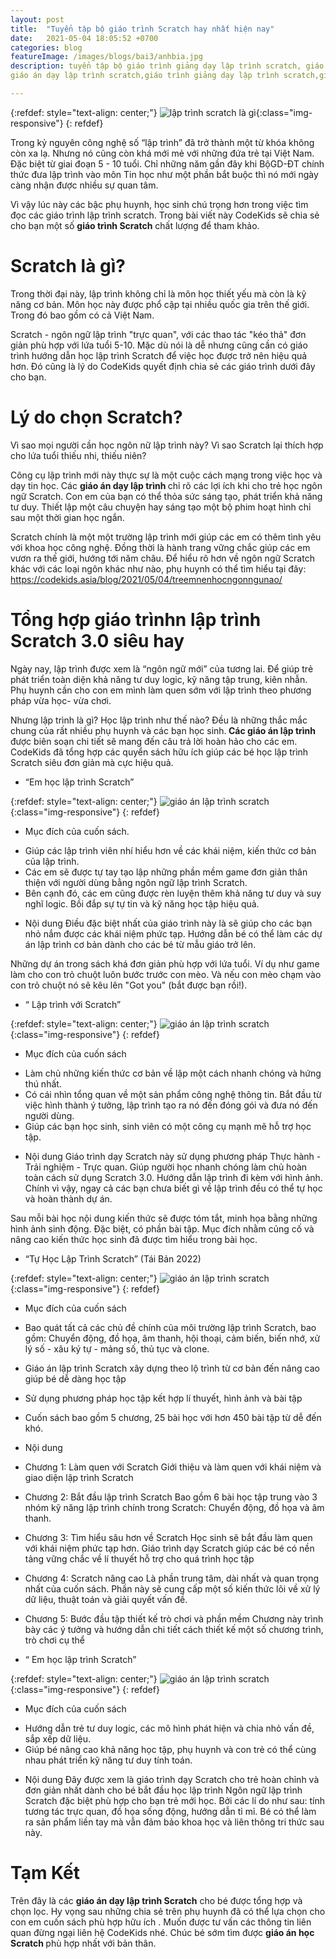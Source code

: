 ```yaml
---
layout: post
title:  "Tuyển tập bộ giáo trình Scratch hay nhất hiện nay"
date:   2021-05-04 18:05:52 +0700
categories: blog
featureImage: /images/blogs/bai3/anhbia.jpg
description: tuyển tập bộ giáo trình giảng dạy lập trình scratch, giáo trình scratch ,giáo trình scratch 3.0,
giáo án dạy lập trình scratch,giáo trình giảng dạy lập trình scratch,giáo án lập trình scratch

---
```


{:refdef: style="text-align: center;"}
![lập trình scratch là gì  ](/images/blogs/bai3/anhbia.jpg){:class="img-responsive"}
{: refdef}

Trong kỷ nguyên công nghệ số “lập trình” đã trở thành một từ khóa không còn xa lạ. Nhưng nó cũng còn khá mới mẻ với những đứa trẻ tại Việt Nam. Đặc biệt từ giai đoạn 5 - 10 tuổi. Chỉ những năm gần đây khi BộGD-ĐT chính thức đưa lập trình vào môn Tin học như một phần bắt buộc thì nó mới ngày càng nhận được nhiều sự quan tâm.

Vì vậy lúc này các bậc phụ huynh, học sinh chú trọng hơn trong việc tìm đọc các giáo trình lập trình scratch. Trong bài viết này CodeKids sẽ chia sẻ cho bạn một số <b> giáo trình Scratch</b> chất lượng để tham khảo.


# **Scratch là gì?**

Trong thời đại này, lập trình không chỉ là môn học thiết yếu mà còn là kỹ năng cơ bản. Môn học này được phổ cập tại nhiều quốc gia trên thế giới. Trong đó bao gồm có cả Việt Nam. 

Scratch - ngôn ngữ lập trình "trực quan", với các thao tác "kéo thả" đơn giản phù hợp với lứa tuổi 5-10. Mặc dù nói là dễ nhưng cũng cần có giáo trình hướng dẫn học lập trình Scratch để việc học được trở nên hiệu quả hơn. Đó cũng là lý do CodeKids quyết định chia sẻ các giáo trình dưới đây cho bạn.

# **Lý do chọn Scratch?**

Vì sao mọi người cần học ngôn nữ lập trình này? Vì sao Scratch lại thích hợp cho lứa tuổi thiếu nhi, thiếu niên?

Công cụ lập trình mới này thực sự là một cuộc cách mạng trong việc học và dạy tin học. Các <b> giáo án dạy lập trình </b> chỉ rõ các lợi ích khi cho trẻ học ngôn ngữ Scratch. Con em của bạn có thể thỏa sức sáng tạo, phát triển khả năng tư duy. Thiết lập một câu chuyện hay sáng tạo một bộ phim hoạt hình chỉ sau một thời gian học ngắn.

Scratch chính là một một trường lập trình mới giúp các em có thêm tình yêu với khoa học công nghệ. Đồng thời là hành trang vững chắc giúp các em vươn ra thế giới, hướng tới năm châu. 
Để hiểu rõ hơn về ngôn ngữ Scratch khác với các loại ngôn khác như nào, phụ huynh có thể tìm hiểu tại đây:  https://codekids.asia/blog/2021/05/04/treemnenhocngonngunao/

# **Tổng hợp giáo trìnhn lập trình Scratch 3.0 siêu hay**

Ngày nay, lập trình được xem là “ngôn ngữ mới” của tương lai. Để giúp trẻ phát triển toàn diện khả năng tư duy logic, kỹ năng tập trung, kiên nhẫn. Phụ huynh cần cho con em mình làm quen sớm với lập trình theo phương pháp vừa học- vừa chơi.

Nhưng lập trình là gì? Học lập trình như thế nào? Đều là những thắc mắc chung của rất nhiều phụ huynh và các bạn học sinh.<b> Các giáo án lập trình </b>được biên soạn chi tiết sẽ mang đến câu trả lời hoàn hảo cho các em.  CodeKids đã tổng hợp các quyển sách hữu ích giúp các bé học lập trình Scratch siêu đơn giản mà cực hiệu quả.

- “Em học lập trình Scratch”

{:refdef: style="text-align: center;"}
![giáo án lập trình scratch   ](/images/blogs/bai3/1.jpg){:class="img-responsive"}
{: refdef}

- Mục đích của cuốn sách.

+ Giúp các lập trình viên nhí hiểu hơn về các khái niệm, kiến thức cơ bản của lập trình.
+ Các em sẽ được tự tay tạo lập những phần mềm game đơn giản thân thiện với người dùng bằng ngôn ngữ lập trình Scratch.
+ Bên cạnh đó, các em cũng được rèn luyện thêm khả năng tư duy và suy nghĩ logic. Bồi đắp sự tự tin và kỹ năng học tập hiệu quả.

- Nội dung 
Điều đặc biệt nhất của giáo trình này là sẽ giúp cho các bạn nhỏ nắm được các khái niệm phức tạp. Hướng dẫn bé có thể làm các dự án lập trình cơ bản dành cho các bé từ mẫu giáo trở lên. 

Những dự án trong sách khá đơn giản phù hợp với lứa tuổi. Ví dụ như game làm cho con trỏ chuột luôn bước trước con mèo. Và nếu con mèo chạm vào con trỏ chuột nó sẽ kêu lên "Got you" (bắt được bạn rồi!).

- “ Lập trình với Scratch”

{:refdef: style="text-align: center;"}
![giáo án lập trình scratch   ](/images/blogs/bai3/2.jpg){:class="img-responsive"}
{: refdef}

- Mục đích của cuốn sách 
+ Làm chủ những kiến thức cơ bản về lập một cách nhanh chóng và hứng thú nhất.
+ Có cái nhìn tổng quan về một sản phẩm công nghệ thông tin. Bắt đầu từ việc hình thành ý tưởng, lập trình tạo ra nó đến đóng gói và đưa nó đến người dùng.
+ Giúp các bạn học sinh, sinh viên có một công cụ mạnh mẽ hỗ trợ học tập.  

- Nội dung
Giáo trình dạy Scratch này sử dụng phương pháp Thực hành - Trải nghiệm - Trực quan. Giúp người học nhanh chóng làm chủ hoàn toàn cách sử dụng Scratch 3.0. Hướng dẫn lập trình đi kèm với hình ảnh. Chính vì vậy, ngay cả các bạn chưa biết gì về lập trình đều có thể tự học và hoàn thành dự án.

Sau mỗi bài học nội dung kiến thức sẽ được tóm tắt, minh họa bằng những hình ảnh sinh động. Đặc biệt, có phần bài tập. Mục đích nhằm củng cố và nâng cao kiến thức học sinh đã được tìm hiểu trong bài học.

- “Tự Học Lập Trình Scratch” (Tái Bản 2022)

{:refdef: style="text-align: center;"}
![giáo án lập trình scratch   ](/images/blogs/bai3/3.jpg){:class="img-responsive"}
{: refdef}

- Mục đích của cuốn sách
+ Bao quát tất cả các chủ đề chính của môi trường lập trình Scratch, bao gồm: Chuyển động, đồ họa, âm thanh, hội thoại, cảm biến, biến nhớ, xử lý số - xâu ký tự - mảng số, thủ tục và clone. 

+ Giáo án lập trình Scratch xây dựng theo lộ trình từ cơ bản đến nâng cao giúp bé dễ dàng học tập
+ Sử dụng phương pháp học tập kết hợp lí thuyết, hình ảnh và bài tập
+ Cuốn sách bao gồm 5 chương, 25 bài học với hơn 450 bài tập từ dễ đến khó.
- Nội dung
+ Chương 1: Làm quen với Scratch
Giới thiệu và làm quen với khái niệm và giao diện lập trình Scratch

+ Chương 2: Bắt đầu lập trình Scratch
Bao gồm 6 bài học tập trung vào 3 nhóm kỹ năng lập trình chính trong Scratch: Chuyển động, đồ họa và âm thanh. 

+ Chương 3: Tìm hiểu sâu hơn về Scratch
Học sinh sẽ bắt đầu làm quen với khái niệm phức tạp hơn. Giáo trình dạy Scratch giúp các bé có nền tảng vững chắc về lí thuyết hỗ trợ cho quá trình học tập

+ Chương 4: Scratch nâng cao
Là phần trung tâm, dài nhất và quan trọng nhất của cuốn sách. Phần này sẽ cung cấp một số kiến thức lõi về xử lý dữ liệu, thuật toán và giải quyết vấn đề.

+ Chương 5: Bước đầu tập thiết kế trò chơi và phần mềm
Chương này trình bày các ý tưởng và hướng dẫn chi tiết cách thiết kế một số chương trình, trò chơi cụ thể

- “ Em học lập trình Scratch”

{:refdef: style="text-align: center;"}
![giáo án lập trình scratch   ](/images/blogs/bai3/3.jpg){:class="img-responsive"}
{: refdef}

- Mục đích của cuốn sách
+ Hướng dẫn trẻ tư duy logic, các mô hình phát hiện và chia nhỏ vấn đề, sắp xếp dữ liệu.
+ Giúp bé  nâng cao khả năng học tập, phụ huynh và con trẻ có thể cùng nhau phát triển kỹ năng tư duy tính toán.

- Nội dung
Đây được xem là giáo trình dạy Scratch cho trẻ hoàn chỉnh và đơn giản nhất dành cho bé  bắt đầu học lập trình
Ngôn ngữ lập trình Scratch đặc biệt phù hợp cho bạn trẻ mới học. Bởi các lí do như sau: tính tương tác trực quan, đồ họa sống động, hướng dẫn tỉ mỉ. Bé có thể làm ra sản phẩm liền tay mà vẫn đảm bảo khoa học và liên thông tri thức sau này.  

# **Tạm Kết**

Trên đây là các <b>giáo án dạy lập trình Scratch</b> cho bé được tổng hợp và chọn lọc. Hy vọng sau những chia sẻ trên phụ huynh đã có thể lựa chọn cho con em cuốn sách phù hợp hữu ích . Muốn được tư vấn các thông tin liên quan đừng ngại liên hệ CodeKids nhé.
Chúc bé sớm tìm được <b> giáo án học Scratch </b> phù hợp nhất với bản thân.














